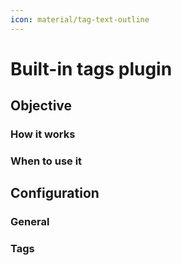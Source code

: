 ```yaml
---
icon: material/tag-text-outline
---
```


# Built-in tags plugin

## Objective

### How it works
### When to use it

## Configuration

### General

#### <!-- md:setting config.enabled -->

### Tags

#### <!-- md:setting config.tags_file -->
#### <!-- md:setting config.tags_extra_files -->
#### <!-- md:setting config.tags_slugify -->
#### <!-- md:setting config.tags_slugify_separator -->
#### <!-- md:setting config.tags_compare -->
#### <!-- md:setting config.tags_compare_reverse -->
#### <!-- md:setting config.tags_pages_compare -->
#### <!-- md:setting config.tags_pages_compare_reverse -->
#### <!-- md:setting config.tags_allowed -->
